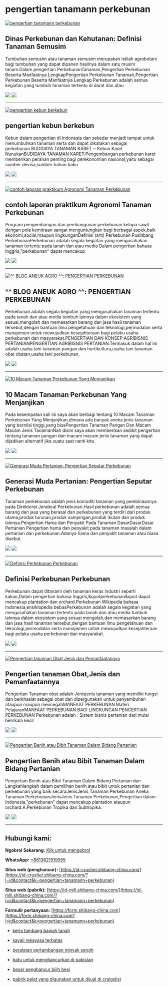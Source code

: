# pengertian tanamann perkebunan

<a href="https://swt.shibang-china.com/?l=id&img&k=pengertian+tanamann+perkebunan" target="_blank">![pengertian tanamann perkebunan](http://static.shibang-china.com/all-800x300/1289.jpg)</a>

## Dinas Perkebunan dan Kehutanan: Definisi Tanaman Semusim
Tumbuhan semusim atau tanaman semusim merupakan istilah agrobotani bagi tumbuhan yang dapat dipanen hasilnya dalam satu musim tanam.Dalam pengertian PerkebunanTanaman,Pengertian Perkebunan Beserta Manfaatnya LengkapPengertian Perkebunan Tanaman,Pengertian Perkebunan Beserta Manfaatnya Lengkap Perkebunan adalah semua kegiatan yang tumbuh tanaman tertentu di darat dan atau


<a href="https://whatsapp.shibangsoft.com/WhatsApp.php" target="_blank" title="WhatsApp">![](http://static.shibang-china.com/icon/whatsapp.png)</a> <a href="https://swt.shibang-china.com/?l=id&icon&k=pengertian+tanamann+perkebunan" target="_blank">![](http://static.shibang-china.com/icon/chat-id.png)</a>

---

<a href="https://swt.shibang-china.com/?l=id&img&k=pengertian+tanamann+perkebunan" target="_blank">![pengertian kebun berkebun](http://static.shibang-china.com/all-800x300/61.jpg)</a>

## pengertian kebun berkebun
Kebun dalam pengertian di Indonesia dan sekedar menjadi tempat untuk menumbuhkan tanaman serta dan dapat dikatakan sebagai perkebunan.BUDIDAYA TANAMAN KARET ~ Kebun Karet NunukanBUDIDAYA TANAMAN KARET.Pengembangan perkebunan karet memberikan peranan penting bagi perekonomian nasional,yaitu sebagai sumber devisa,sumber bahan baku


<a href="https://whatsapp.shibangsoft.com/WhatsApp.php" target="_blank" title="WhatsApp">![](http://static.shibang-china.com/icon/whatsapp.png)</a> <a href="https://swt.shibang-china.com/?l=id&icon&k=pengertian+tanamann+perkebunan" target="_blank">![](http://static.shibang-china.com/icon/chat-id.png)</a>

---

<a href="https://swt.shibang-china.com/?l=id&img&k=pengertian+tanamann+perkebunan" target="_blank">![contoh laporan praktikum Agronomi Tanaman Perkebunan](http://static.shibang-china.com/all-800x300/476.jpg)</a>

## contoh laporan praktikum Agronomi Tanaman Perkebunan
Program pengembangan dan pembangunan perkebunan kelapa sawit dengan pola kemitraan sangat menguntungkan bagi berbagai aspek,baik ekonomi,social,maupun lingkunganDefinisi (arti) Perkebunan Puslitbang PerkebunanPerkebunan adalah segala kegiatan yang mengusahakan tanaman tertentu pada tanah dan atau media Dalam pengertian bahasa Inggris,"perkebunan" dapat mencakup


<a href="https://whatsapp.shibangsoft.com/WhatsApp.php" target="_blank" title="WhatsApp">![](http://static.shibang-china.com/icon/whatsapp.png)</a> <a href="https://swt.shibang-china.com/?l=id&icon&k=pengertian+tanamann+perkebunan" target="_blank">![](http://static.shibang-china.com/icon/chat-id.png)</a>

---

<a href="https://swt.shibang-china.com/?l=id&img&k=pengertian+tanamann+perkebunan" target="_blank">![^^ BLOG ANEUK AGRO ^^: PENGERTIAN PERKEBUNAN](http://static.shibang-china.com/all-800x300/944.jpg)</a>

## ^^ BLOG ANEUK AGRO ^^: PENGERTIAN PERKEBUNAN
Perkebunan adalah segala kegiatan yang mengusahakan tanaman tertentu pada tanah dan atau media tumbuh lainnya dalam ekosistem yang sesuai,mengolah dan memasarkan barang dan jasa hasil tanaman tersebut,dengan bantuan ilmu pengetahuan dan teknologi,permodalan serta manajemen untuk mewujudkan kesejahteraan bagi pelaku usaha perkebunan dan masyarakat.PENGERTIAN DAN KONSEP AGRIBISNIS PERTANIANPENGERTIAN AGRIBISNIS PERTANIAN.Termasuk dalam hal ini adalah usaha tani tanaman pangan dan hortikultura,usaha tani tanaman obat obatan,usaha tani perkebunan,


<a href="https://whatsapp.shibangsoft.com/WhatsApp.php" target="_blank" title="WhatsApp">![](http://static.shibang-china.com/icon/whatsapp.png)</a> <a href="https://swt.shibang-china.com/?l=id&icon&k=pengertian+tanamann+perkebunan" target="_blank">![](http://static.shibang-china.com/icon/chat-id.png)</a>

---

<a href="https://swt.shibang-china.com/?l=id&img&k=pengertian+tanamann+perkebunan" target="_blank">![10 Macam Tanaman Perkebunan Yang Menjanjikan](http://static.shibang-china.com/all-800x300/1065.jpg)</a>

## 10 Macam Tanaman Perkebunan Yang Menjanjikan
Pada kesempatan kali ini saya akan berbagi tentang 10 Macam Tanaman Perkebunan Yang Menjanjikan,dimana ada banyak aneka jenis tanaman yang bernilai tinggi,yang bisaPengertian Tanaman Pangan Dan Macam Macam Jenis TanamanNah disini saya akan memberikan sedikit pengertian tentang tanaman pangan dan macam macam jenis tanaman yang dapat dijadikan alternatif jika suatu saat nanti kita


<a href="https://whatsapp.shibangsoft.com/WhatsApp.php" target="_blank" title="WhatsApp">![](http://static.shibang-china.com/icon/whatsapp.png)</a> <a href="https://swt.shibang-china.com/?l=id&icon&k=pengertian+tanamann+perkebunan" target="_blank">![](http://static.shibang-china.com/icon/chat-id.png)</a>

---

<a href="https://swt.shibang-china.com/?l=id&img&k=pengertian+tanamann+perkebunan" target="_blank">![Generasi Muda Pertanian: Pengertian Seputar Perkebunan](http://static.shibang-china.com/all-800x300/592.jpg)</a>

## Generasi Muda Pertanian: Pengertian Seputar Perkebunan
Tanaman perkebunan adalah jenis komoditi tanaman yang pembinaannya pada Direktorat Jenderal Perkebunan.Hasil perkebunan adalah semua barang dan jasa yang berasal dari perkebunan yang terdiri dari produk utama,produk turunan,produk sampingan,produk ikutan dan produk lainnya.Pengertian Hama dan Penyakit Pada Tanaman DasarDasarDasar Pertanian Pengertian hama dan penyakit pada tanaman masalah dalam pertanian dan perkebunan.Adanya hama dan penyakit tanaman atau biasa disebut


<a href="https://whatsapp.shibangsoft.com/WhatsApp.php" target="_blank" title="WhatsApp">![](http://static.shibang-china.com/icon/whatsapp.png)</a> <a href="https://swt.shibang-china.com/?l=id&icon&k=pengertian+tanamann+perkebunan" target="_blank">![](http://static.shibang-china.com/icon/chat-id.png)</a>

---

<a href="https://swt.shibang-china.com/?l=id&img&k=pengertian+tanamann+perkebunan" target="_blank">![Definisi Perkebunan Perkebunan](http://static.shibang-china.com/all-800x300/1205.jpg)</a>

## Definisi Perkebunan Perkebunan
Perkebunan dapat ditanami oleh tanaman keras industri seperti kakao,Dalam pengertian bahasa Inggris,&quotperkebunan&quot dapat mencakup plantation dan orchard.Perkebunan Wikipedia bahasa Indonesia,ensiklopedia bebasPerkebunan adalah segala kegiatan yang mengusahakan tanaman tertentu pada tanah dan atau media tumbuh lainnya dalam ekosistem yang sesuai mengolah,dan memasarkan barang dan jasa hasil tanaman tersebut,dengan bantuan ilmu pengetahuan dan teknologi,permodalan serta manajemen untuk mewujudkan kesejahteraan bagi pelaku usaha perkebunan dan masyarakat.


<a href="https://whatsapp.shibangsoft.com/WhatsApp.php" target="_blank" title="WhatsApp">![](http://static.shibang-china.com/icon/whatsapp.png)</a> <a href="https://swt.shibang-china.com/?l=id&icon&k=pengertian+tanamann+perkebunan" target="_blank">![](http://static.shibang-china.com/icon/chat-id.png)</a>

---

<a href="https://swt.shibang-china.com/?l=id&img&k=pengertian+tanamann+perkebunan" target="_blank">![Pengertian tanaman Obat,Jenis dan Pemanfaatannya](http://static.shibang-china.com/all-800x300/844.jpg)</a>

## Pengertian tanaman Obat,Jenis dan Pemanfaatannya
Pengertian Tanaman obat adalah Jenisjenis tanaman yang memiliki fungsi dan berkhasiat sebagai obat dan dipergunakan untuk penyembuhan ataupun maupun mencegahMANFAAT PERKEBUNAN Materi PelajaranMANFAAT PERKEBUNAN BAGI LINGKUNGAN PENGERTIAN PERKEBUNAN Perkebunan adalah : Sistem bisnis pertanian dari mulai berskala kecil


<a href="https://whatsapp.shibangsoft.com/WhatsApp.php" target="_blank" title="WhatsApp">![](http://static.shibang-china.com/icon/whatsapp.png)</a> <a href="https://swt.shibang-china.com/?l=id&icon&k=pengertian+tanamann+perkebunan" target="_blank">![](http://static.shibang-china.com/icon/chat-id.png)</a>

---

<a href="https://swt.shibang-china.com/?l=id&img&k=pengertian+tanamann+perkebunan" target="_blank">![Pengertian Benih atau Bibit Tanaman Dalam Bidang Pertanian](http://static.shibang-china.com/all-800x300/1373.jpg)</a>

## Pengertian Benih atau Bibit Tanaman Dalam Bidang Pertanian
Pengertian Benih atau Bibit Tanaman Dalam Bidang Pertanian dan Langkahlangkah dalam pemilihan benih atau bibit untuk pertanian dan perkebunan yang baik secaraJenisJenis Tanaman Perkebunan Aneka Tanaman PerkebunanJenisJenis Tanaman Perkebunan,Pengertian dalam Indonesia,"perkebunan" dapat mencakup plantation ataupun orchard.A.Perkebunan Tropika dan Subtropika.


<a href="https://whatsapp.shibangsoft.com/WhatsApp.php" target="_blank" title="WhatsApp">![](http://static.shibang-china.com/icon/whatsapp.png)</a> <a href="https://swt.shibang-china.com/?l=id&icon&k=pengertian+tanamann+perkebunan" target="_blank">![](http://static.shibang-china.com/icon/chat-id.png)</a>

---
## Hubungi kami:

**Ngobrol Sekarang:** [Klik untuk mengobrol](https://swt.shibang-china.com?l=id&contact&k=pengertian+tanamann+perkebunan)

**WhatsApp:**  [+8613621919955](https://whatsapp.shibangsoft.com/WhatsApp.php)

**Situs web (penghancur):** [https://id-crusher.shibang-china.com/](https://id-crusher.shibang-china.com/?l=id&contact&k=pengertian+tanamann+perkebunan)

**Situs web (pabrik):** [https://id-mill.shibang-china.com/](https://id-mill.shibang-china.com/?l=id&contact&k=pengertian+tanamann+perkebunan)

**Formulir pertanyaan:** [https://form.shibang-china.com](https://form.shibang-china.com?l=id&contact&k=pengertian+tanamann+perkebunan)

* [kerja tambang bawah tanah](../40/kerja%20tambang%20bawah%20tanah.md)

* [sayaji rekayasa terbatas](../38/sayaji%20rekayasa%20terbatas.md)

* [peralatan pertambangan minyak serpih](../33/peralatan%20pertambangan%20minyak%20serpih.md)

* [batu untuk menghancurkan di pakistan](../40/batu%20untuk%20menghancurkan%20di%20pakistan.md)

* [besar penghancur bijih besi](../34/besar%20penghancur%20bijih%20besi.md)

* [pabrik pelet yang digunakan untuk dijual di craigslist](../38/pabrik%20pelet%20yang%20digunakan%20untuk%20dijual%20di%20craigslist.md)